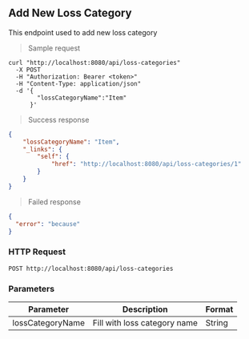 ## Add New Loss Category

This endpoint used to add new loss category

> Sample request

```shell
curl "http://localhost:8080/api/loss-categories"
  -X POST
  -H "Authorization: Bearer <token>"
  -H "Content-Type: application/json"
  -d '{
        "lossCategoryName":"Item"
      }'
```

> Success response

```json
{
    "lossCategoryName": "Item",
    "_links": {
        "self": {
            "href": "http://localhost:8080/api/loss-categories/1"
        }
    }
}
```

> Failed response

```json
{
  "error": "because"
}
```

### HTTP Request

`POST http://localhost:8080/api/loss-categories`

### Parameters

Parameter | Description | Format 
--------- | ----------- | ------ 
lossCategoryName | Fill with loss category name | String 